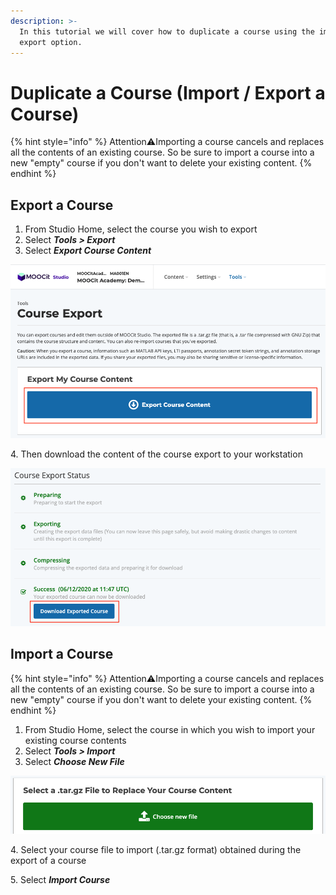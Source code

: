 ```yaml
---
description: >-
  In this tutorial we will cover how to duplicate a course using the import /
  export option.
---
```


# Duplicate a Course (Import / Export a Course)

{% hint style="info" %}
Attention:warning:Importing a course cancels and replaces all the contents of an existing course. So be sure to import a course into a new "empty" course if you don't want to delete your existing content.
{% endhint %}

## Export a Course

1. From Studio Home, select the course you wish to export&#x20;
2. Select _**Tools > Export**_
3. Select _**Export Course Content**_&#x20;

![Export course content](<../.gitbook/assets/Screen Shot 2020-06-19 at 09.37.13.png>)

4\. Then download the content of the course export to your workstation

![Download Exported Course](<../.gitbook/assets/Screen Shot 2020-06-19 at 09.38.44.png>)

## Import a Course

{% hint style="info" %}
Attention:warning:Importing a course cancels and replaces all the contents of an existing course. So be sure to import a course into a new "empty" course if you don't want to delete your existing content.
{% endhint %}

1. From Studio Home, select the course in which you wish to import your existing course contents
2. Select _**Tools > Import**_
3. Select _**Choose New File**_&#x20;

![](<../.gitbook/assets/Screen Shot 2020-06-19 at 09.42.08.png>)

4\. Select your course file to import (.tar.gz format) obtained during the export of a course&#x20;

5\. Select _**Import Course**_
